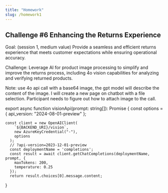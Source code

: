```yaml
---
title: "Homework"
slug: /homework1
---
```


## Challenge #6 Enhancing the Returns Experience

Goal: (session 1, medium value)
Provide a seamless and efficient returns experience that meets customer expectations while ensuring operational accuracy.

Challenge: 
Leverage AI for product image processing to simplify and improve the returns process, including 4o vision capabilities for analyzing and verifying returned products.

Note: use 4o api call with a base64 image, the gpt model will describe the content of the image. I will create a new page on chatbot with a file selection. Participant needs to figure out how to attach image to the call.


export async function visionApi(prompt: string[]): Promise<Completions> {
    const options = {
        api_version: "2024-08-01-preview"
      };

    const client = new OpenAIClient(
        `${BACKEND_URI}/vision`,
        new AzureKeyCredential("-"),
        options
      );
      // ?api-version=2023-12-01-preview
      const deploymentName = 'completions';
      const result = await client.getChatCompletions(deploymentName, prompt, {
        maxTokens: 200,
        temperature: 0.25
      });
      return result.choices[0].message.content;
}

